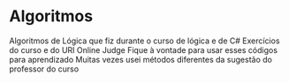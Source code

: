 # Algoritmos
Algoritmos de Lógica
que fiz durante o curso de lógica e de C#
Exercícios do curso e do URI Online Judge
Fique à vontade para usar esses códigos para aprendizado 
Muitas vezes usei métodos diferentes da sugestão do professor do curso
